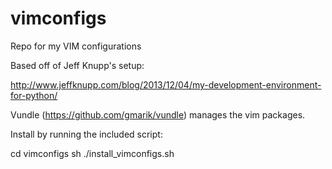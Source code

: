 vimconfigs
==========

Repo for my VIM configurations

Based off of Jeff Knupp's setup:

http://www.jeffknupp.com/blog/2013/12/04/my-development-environment-for-python/

Vundle (https://github.com/gmarik/vundle) manages the vim packages.

Install by running the included script:

   cd vimconfigs
   sh ./install_vimconfigs.sh 
